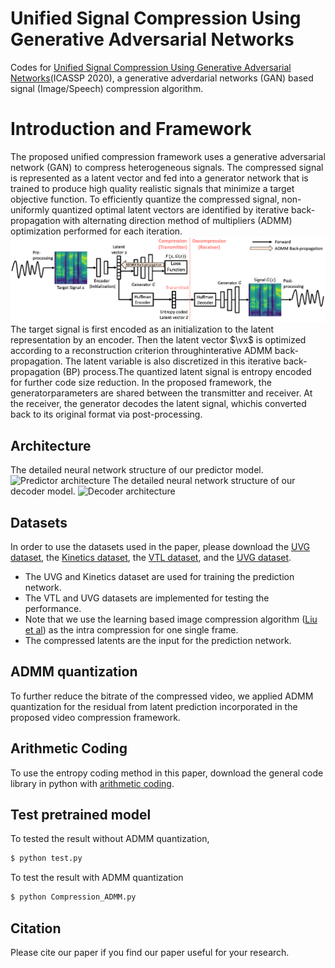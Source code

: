 # Unified Signal Compression Using Generative Adversarial Networks
Codes for [Unified Signal Compression Using Generative Adversarial Networks](https://ieeexplore.ieee.org/stamp/stamp.jsp?tp=&arnumber=9053233)(ICASSP 2020), a generative adverdarial networks (GAN) based signal (Image/Speech) compression algorithm.

# Introduction and Framework
The proposed unified compression framework uses a generative adversarial network (GAN) to compress heterogeneous signals. The compressed signal is represented as a latent vector and fed into a generator network that is trained to produce high quality realistic signals that minimize a target objective function. To efficiently quantize the compressed signal, non-uniformly quantized optimal latent vectors are identified by iterative back-propagation with alternating direction method of multipliers (ADMM) optimization performed for each iteration. 
![Flow chart](https://github.com/BowenL0218/BPGAN-Signal-Compression/blob/main/Images/flowchart.png)
The target signal is first encoded as an initialization to the latent representation by an encoder. Then the latent vector $\vx$ is optimized according to a reconstruction criterion throughinterative ADMM back-propagation. The latent variable is also discretized in this iterative back-propagation (BP) process.The quantized latent signal is entropy encoded for further code size reduction. In the proposed framework, the generatorparameters are shared between the transmitter and receiver. At the receiver, the generator decodes the latent signal, whichis converted back to its original format via post-processing.

## Architecture
The detailed neural network structure of our predictor model.
![Predictor architecture](https://github.com/BowenL0218/Video-compression/blob/main/Images/predictor.png)
The detailed neural network structure of our decoder model.
![Decoder architecture](https://github.com/BowenL0218/Video-compression/blob/main/Images/decoder.png)

## Datasets
In order to use the datasets used in the paper, please download the [UVG dataset](https://media.withyoutube.com/), the [Kinetics dataset](https://deepmind.com/research/open-source/kinetics), the [VTL dataset](http://trace.eas.asu.edu/index.html), and the [UVG dataset](http://ultravideo.fi/).

- The UVG and Kinetics dataset are used for training the prediction network. 
- The VTL and UVG datasets are implemented for testing the performance.
- Note that we use the learning based image compression algorithm ([Liu et al](https://arxiv.org/pdf/1912.03734.pdf)) as the intra compression for one single frame. 
- The compressed latents are the input for the prediction network. 

## ADMM quantization
To further reduce the bitrate of the compressed video, we applied ADMM quantization for the residual from latent prediction incorporated in the proposed video compression framework. 

## Arithmetic Coding
To use the entropy coding method in this paper, download the general code library in python with [arithmetic coding](https://github.com/ahmedfgad/ArithmeticEncodingPython). 

## Test pretrained model
To tested the result without ADMM quantization,
```sh
$ python test.py
```

To test the result with ADMM quantization
```sh
$ python Compression_ADMM.py
```

## Citation
Please cite our paper if you find our paper useful for your research. 
